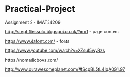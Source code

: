 # Practical-Project
Assignment 2 - IMAT34209

http://stephfliessolo.blogspot.co.uk/?m=1 - page content

https://www.dafont.com/ - fonts 

https://www.youtube.com/watch?v=XZsuI5wyRzs

https://nomadicboys.com/

http://www.ourawesomeplanet.com/#fScpBL5tL4IqA0G1.97
